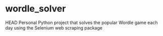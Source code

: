 # wordle_solver
HEAD
Personal Python project that solves the popular Wordle game each day using the Selenium web scraping package


